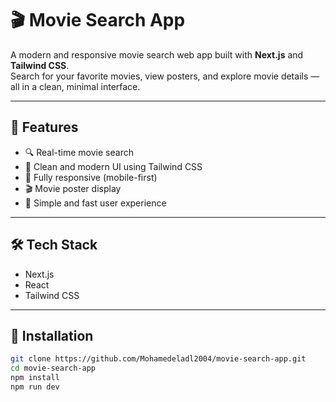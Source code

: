 # 🎬 Movie Search App

A modern and responsive movie search web app built with **Next.js** and **Tailwind CSS**.  
Search for your favorite movies, view posters, and explore movie details — all in a clean, minimal interface.

---

## 🚀 Features

- 🔍 Real-time movie search
- 🎨 Clean and modern UI using Tailwind CSS
- 📱 Fully responsive (mobile-first)
- 🎬 Movie poster display
- 🧠 Simple and fast user experience

---

## 🛠 Tech Stack

- Next.js
- React
- Tailwind CSS

---

## 🔧 Installation

```bash
git clone https://github.com/Mohamedeladl2004/movie-search-app.git
cd movie-search-app
npm install
npm run dev
